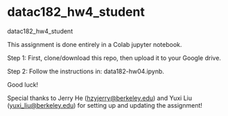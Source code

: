 # datac182_hw4_student
datac182_hw4_student

This assignment is done entirely in a Colab jupyter notebook.

Step 1: First, clone/download this repo, then upload it to your Google drive.

Step 2: Follow the instructions in: data182-hw04.ipynb.

Good luck!

Special thanks to Jerry He (hzyjerry@berkeley.edu) and Yuxi Liu (yuxi_liu@berkeley.edu) for setting up and updating the assignment!
